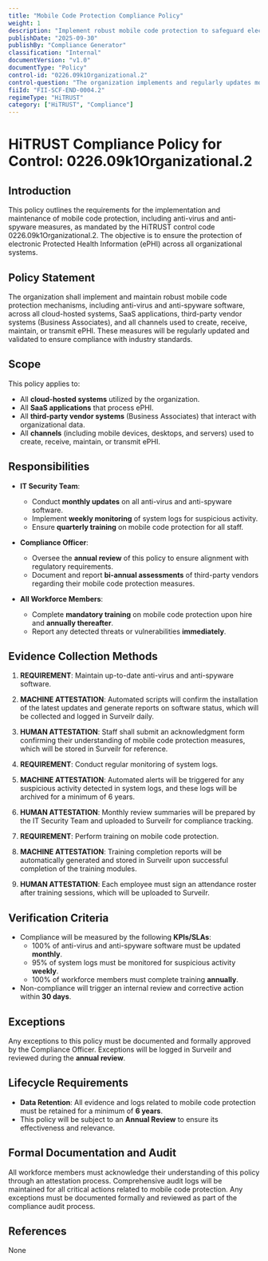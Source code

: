 ```yaml
---
title: "Mobile Code Protection Compliance Policy"
weight: 1
description: "Implement robust mobile code protection to safeguard electronic Protected Health Information (ePHI) across all organizational systems and third-party interactions."
publishDate: "2025-09-30"
publishBy: "Compliance Generator"
classification: "Internal"
documentVersion: "v1.0"
documentType: "Policy"
control-id: "0226.09k1Organizational.2"
control-question: "The organization implements and regularly updates mobile code protection, including anti-virus and anti-spyware."
fiiId: "FII-SCF-END-0004.2"
regimeType: "HiTRUST"
category: ["HiTRUST", "Compliance"]
---
```


# HiTRUST Compliance Policy for Control: 0226.09k1Organizational.2

## Introduction
This policy outlines the requirements for the implementation and maintenance of mobile code protection, including anti-virus and anti-spyware measures, as mandated by the HiTRUST control code 0226.09k1Organizational.2. The objective is to ensure the protection of electronic Protected Health Information (ePHI) across all organizational systems.

## Policy Statement
The organization shall implement and maintain robust mobile code protection mechanisms, including anti-virus and anti-spyware software, across all cloud-hosted systems, SaaS applications, third-party vendor systems (Business Associates), and all channels used to create, receive, maintain, or transmit ePHI. These measures will be regularly updated and validated to ensure compliance with industry standards.

## Scope
This policy applies to:
- All **cloud-hosted systems** utilized by the organization.
- All **SaaS applications** that process ePHI.
- All **third-party vendor systems** (Business Associates) that interact with organizational data.
- All **channels** (including mobile devices, desktops, and servers) used to create, receive, maintain, or transmit ePHI.

## Responsibilities
- **IT Security Team**: 
  - Conduct **monthly updates** on all anti-virus and anti-spyware software.
  - Implement **weekly monitoring** of system logs for suspicious activity.
  - Ensure **quarterly training** on mobile code protection for all staff.

- **Compliance Officer**:
  - Oversee the **annual review** of this policy to ensure alignment with regulatory requirements.
  - Document and report **bi-annual assessments** of third-party vendors regarding their mobile code protection measures.

- **All Workforce Members**:
  - Complete **mandatory training** on mobile code protection upon hire and **annually thereafter**.
  - Report any detected threats or vulnerabilities **immediately**.

## Evidence Collection Methods

1. **REQUIREMENT**: Maintain up-to-date anti-virus and anti-spyware software.
2. **MACHINE ATTESTATION**: Automated scripts will confirm the installation of the latest updates and generate reports on software status, which will be collected and logged in Surveilr daily.
3. **HUMAN ATTESTATION**: Staff shall submit an acknowledgment form confirming their understanding of mobile code protection measures, which will be stored in Surveilr for reference.

1. **REQUIREMENT**: Conduct regular monitoring of system logs.
2. **MACHINE ATTESTATION**: Automated alerts will be triggered for any suspicious activity detected in system logs, and these logs will be archived for a minimum of 6 years.
3. **HUMAN ATTESTATION**: Monthly review summaries will be prepared by the IT Security Team and uploaded to Surveilr for compliance tracking.

1. **REQUIREMENT**: Perform training on mobile code protection.
2. **MACHINE ATTESTATION**: Training completion reports will be automatically generated and stored in Surveilr upon successful completion of the training modules.
3. **HUMAN ATTESTATION**: Each employee must sign an attendance roster after training sessions, which will be uploaded to Surveilr.

## Verification Criteria
- Compliance will be measured by the following **KPIs/SLAs**:
  - 100% of anti-virus and anti-spyware software must be updated **monthly**.
  - 95% of system logs must be monitored for suspicious activity **weekly**.
  - 100% of workforce members must complete training **annually**.
- Non-compliance will trigger an internal review and corrective action within **30 days**.

## Exceptions
Any exceptions to this policy must be documented and formally approved by the Compliance Officer. Exceptions will be logged in Surveilr and reviewed during the **annual review**.

## Lifecycle Requirements
- **Data Retention**: All evidence and logs related to mobile code protection must be retained for a minimum of **6 years**.
- This policy will be subject to an **Annual Review** to ensure its effectiveness and relevance.

## Formal Documentation and Audit
All workforce members must acknowledge their understanding of this policy through an attestation process. Comprehensive audit logs will be maintained for all critical actions related to mobile code protection. Any exceptions must be documented formally and reviewed as part of the compliance audit process.

## References
None